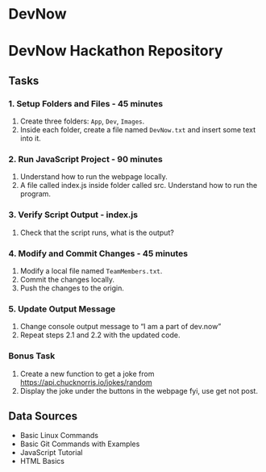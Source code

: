 # DevNow
# DevNow Hackathon Repository

## Tasks

### 1. Setup Folders and Files - 45 minutes
1. Create three folders: `App`, `Dev`, `Images`.
2. Inside each folder, create a file named `DevNow.txt` and insert some text into it.

### 2. Run JavaScript Project - 90 minutes
1. Understand how to run the webpage locally.
2. A file called index.js inside folder called src. Understand how to run the program.

### 3. Verify Script Output - index.js
1. Check that the script runs, what is the output?

### 4. Modify and Commit Changes - 45 minutes
1. Modify a local file named `TeamMembers.txt`.
2. Commit the changes locally.
3. Push the changes to the origin.

### 5. Update Output Message
1. Change console output message to “I am a part of dev.now”
2. Repeat steps 2.1 and 2.2 with the updated code.

### Bonus Task
1. Create a new function to get a joke from https://api.chucknorris.io/jokes/random
2. Display the joke under the buttons in the webpage
                                                              fyi, use get not post.

## Data Sources

- Basic Linux Commands
- Basic Git Commands with Examples
- JavaScript Tutorial
- HTML Basics


